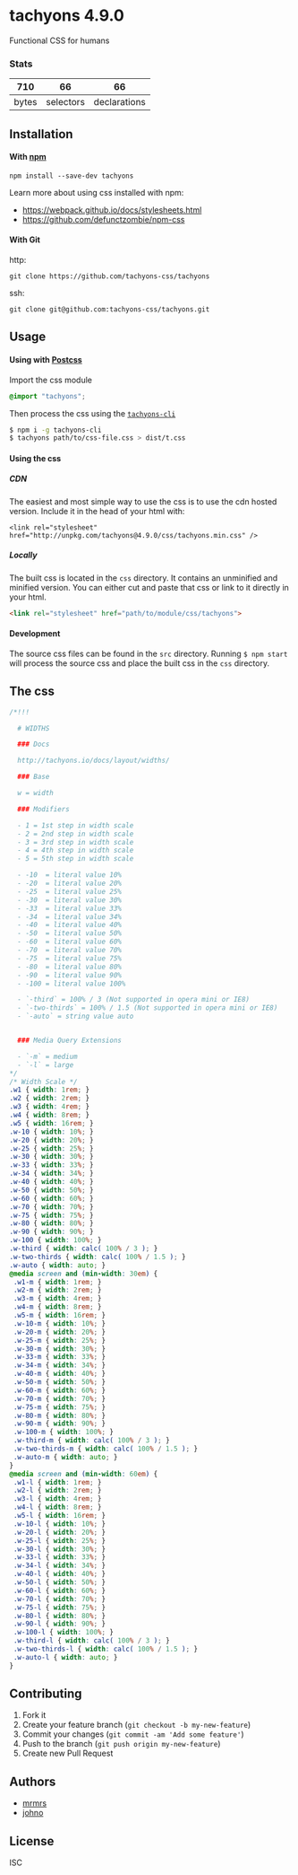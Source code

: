 # tachyons 4.9.0

Functional CSS for humans

### Stats

710 | 66 | 66
---|---|---
bytes | selectors | declarations

## Installation

#### With [npm](https://npmjs.com)

```
npm install --save-dev tachyons
```

Learn more about using css installed with npm:
* https://webpack.github.io/docs/stylesheets.html
* https://github.com/defunctzombie/npm-css

#### With Git

http:
```
git clone https://github.com/tachyons-css/tachyons
```

ssh:
```
git clone git@github.com:tachyons-css/tachyons.git
```

## Usage

#### Using with [Postcss](https://github.com/postcss/postcss)

Import the css module

```css
@import "tachyons";
```

Then process the css using the [`tachyons-cli`](https://github.com/tachyons-css/tachyons-cli)

```sh
$ npm i -g tachyons-cli
$ tachyons path/to/css-file.css > dist/t.css
```

#### Using the css

##### CDN
The easiest and most simple way to use the css is to use the cdn hosted version. Include it in the head of your html with:

```
<link rel="stylesheet" href="http://unpkg.com/tachyons@4.9.0/css/tachyons.min.css" />
```

##### Locally
The built css is located in the `css` directory. It contains an unminified and minified version.
You can either cut and paste that css or link to it directly in your html.

```html
<link rel="stylesheet" href="path/to/module/css/tachyons">
```

#### Development

The source css files can be found in the `src` directory.
Running `$ npm start` will process the source css and place the built css in the `css` directory.

## The css

```css
/*!!!

  # WIDTHS

  ### Docs

  http://tachyons.io/docs/layout/widths/

  ### Base

  w = width

  ### Modifiers

  - 1 = 1st step in width scale
  - 2 = 2nd step in width scale
  - 3 = 3rd step in width scale
  - 4 = 4th step in width scale
  - 5 = 5th step in width scale

  - -10  = literal value 10%
  - -20  = literal value 20%
  - -25  = literal value 25%
  - -30  = literal value 30%
  - -33  = literal value 33%
  - -34  = literal value 34%
  - -40  = literal value 40%
  - -50  = literal value 50%
  - -60  = literal value 60%
  - -70  = literal value 70%
  - -75  = literal value 75%
  - -80  = literal value 80%
  - -90  = literal value 90%
  - -100 = literal value 100%

  - `-third` = 100% / 3 (Not supported in opera mini or IE8)
  - `-two-thirds` = 100% / 1.5 (Not supported in opera mini or IE8)
  - `-auto` = string value auto


  ### Media Query Extensions

  - `-m` = medium
  - `-l` = large
*/
/* Width Scale */
.w1 { width: 1rem; }
.w2 { width: 2rem; }
.w3 { width: 4rem; }
.w4 { width: 8rem; }
.w5 { width: 16rem; }
.w-10 { width: 10%; }
.w-20 { width: 20%; }
.w-25 { width: 25%; }
.w-30 { width: 30%; }
.w-33 { width: 33%; }
.w-34 { width: 34%; }
.w-40 { width: 40%; }
.w-50 { width: 50%; }
.w-60 { width: 60%; }
.w-70 { width: 70%; }
.w-75 { width: 75%; }
.w-80 { width: 80%; }
.w-90 { width: 90%; }
.w-100 { width: 100%; }
.w-third { width: calc( 100% / 3 ); }
.w-two-thirds { width: calc( 100% / 1.5 ); }
.w-auto { width: auto; }
@media screen and (min-width: 30em) {
 .w1-m { width: 1rem; }
 .w2-m { width: 2rem; }
 .w3-m { width: 4rem; }
 .w4-m { width: 8rem; }
 .w5-m { width: 16rem; }
 .w-10-m { width: 10%; }
 .w-20-m { width: 20%; }
 .w-25-m { width: 25%; }
 .w-30-m { width: 30%; }
 .w-33-m { width: 33%; }
 .w-34-m { width: 34%; }
 .w-40-m { width: 40%; }
 .w-50-m { width: 50%; }
 .w-60-m { width: 60%; }
 .w-70-m { width: 70%; }
 .w-75-m { width: 75%; }
 .w-80-m { width: 80%; }
 .w-90-m { width: 90%; }
 .w-100-m { width: 100%; }
 .w-third-m { width: calc( 100% / 3 ); }
 .w-two-thirds-m { width: calc( 100% / 1.5 ); }
 .w-auto-m { width: auto; }
}
@media screen and (min-width: 60em) {
 .w1-l { width: 1rem; }
 .w2-l { width: 2rem; }
 .w3-l { width: 4rem; }
 .w4-l { width: 8rem; }
 .w5-l { width: 16rem; }
 .w-10-l { width: 10%; }
 .w-20-l { width: 20%; }
 .w-25-l { width: 25%; }
 .w-30-l { width: 30%; }
 .w-33-l { width: 33%; }
 .w-34-l { width: 34%; }
 .w-40-l { width: 40%; }
 .w-50-l { width: 50%; }
 .w-60-l { width: 60%; }
 .w-70-l { width: 70%; }
 .w-75-l { width: 75%; }
 .w-80-l { width: 80%; }
 .w-90-l { width: 90%; }
 .w-100-l { width: 100%; }
 .w-third-l { width: calc( 100% / 3 ); }
 .w-two-thirds-l { width: calc( 100% / 1.5 ); }
 .w-auto-l { width: auto; }
}
```

## Contributing

1. Fork it
2. Create your feature branch (`git checkout -b my-new-feature`)
3. Commit your changes (`git commit -am 'Add some feature'`)
4. Push to the branch (`git push origin my-new-feature`)
5. Create new Pull Request

## Authors

* [mrmrs](http://mrmrs.io)
* [johno](http://johnotander.com)

## License

ISC

